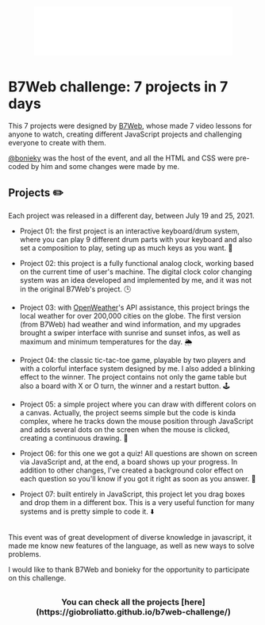 <h1 align="center">
    <img alt="B7Web" title="B7Web" src="./logo.png"/>
</h1>

# B7Web challenge: 7 projects in 7 days

This 7 projects were designed by [B7Web](https://b7web.com.br/), whose made 7 video lessons for anyone to watch, creating different JavaScript projects and challenging everyone to create with them.

[@bonieky](https://instagram.com/bonieky) was the host of the event, and all the HTML and CSS were pre-coded by him and some changes were made by me.

## Projects	:pencil2:

Each project was released in a different day, between July 19 and 25, 2021.

- Project 01: the first project is an interactive keyboard/drum system, where you can play 9 different drum parts with your keyboard and also set a composition to play, seting up as much keys as you want. :drum:

- Project 02: this project is a fully functional analog clock, working based on the current time of user's machine. The digital clock color changing system was an idea developed and implemented by me, and it was not in the original B7Web's project. :clock3:

- Project 03: with [OpenWeather](https://openweathermap.org/)'s API assistance, this project brings the local weather for over 200,000 cities on the globe. The first version (from B7Web) had weather and wind information, and my upgrades brought a swiper interface with sunrise and sunset infos, as well as maximum and minimum temperatures for the day. :sun_behind_rain_cloud:

- Project 04: the classic tic-tac-toe game, playable by two players and with a colorful interface system designed by me. I also added a blinking effect to the winner. The project contains not only the game table but also a board with X or O turn, the winner and a restart button. :joystick:

- Project 05: a simple project where you can draw with different colors on a canvas. Actually, the project seems simple but the code is kinda complex, where he tracks down the mouse position through JavaScript and adds several dots on the screen when the mouse is clicked, creating a continuous drawing. :art:

- Project 06: for this one we got a quiz! All questions are shown on screen via JavaScript and, at the end, a board shows up your progress. In addition to other changes, I've created a background color effect on each question so you'll know if you got it right as soon as you answer. :memo:

- Project 07: built entirely in JavaScript, this project let you drag boxes and drop them in a different box. This is a very useful function for many systems and is pretty simple to code it. :arrow_down:

##

This event was of great development of diverse knowledge in javascript, it made me know new features of the language, as well as new ways to solve problems.

I would like to thank B7Web and bonieky for the opportunity to participate on this challenge.

##

<h3 align="center">You can check all the projects [here](https://giobroliatto.github.io/b7web-challenge/)</h3>
